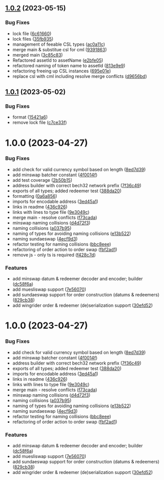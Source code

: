 ## [1.0.2](https://github.com/will991/dex-order-serialization-lib/compare/v1.0.1...v1.0.2) (2023-05-15)


### Bug Fixes

* lock file ([6c61660](https://github.com/will991/dex-order-serialization-lib/commit/6c61660751909e07efa275d116ba34134e586112))
* lock files ([35fb935](https://github.com/will991/dex-order-serialization-lib/commit/35fb9354a612fc4e16618c35fcca0aa8ca50fc12))
* management of feeable CSL types ([ac0a11c](https://github.com/will991/dex-order-serialization-lib/commit/ac0a11c13fc120093254f96713fbed0a4356f4b3))
* merge main & substitue csl for cml ([9391863](https://github.com/will991/dex-order-serialization-lib/commit/939186312f5471d91eec98c930ef4b2a9397b65d))
* merged main ([3c85c83](https://github.com/will991/dex-order-serialization-lib/commit/3c85c83217d88411864da40621ac10ae3b0894bd))
* Refactored assetId to assetName ([e2bfe05](https://github.com/will991/dex-order-serialization-lib/commit/e2bfe054b44a26d78b8228c8621fcfe6a533f4c1))
* refactored naming of token name to assetId ([813e9e9](https://github.com/will991/dex-order-serialization-lib/commit/813e9e974ed9724eaa338354be062784772c303d))
* refactoring freeing up CSL instances ([695e01e](https://github.com/will991/dex-order-serialization-lib/commit/695e01e7228ad59765f59dcb64d9d8a44be0d29e))
* replace csl with cml including resolve merge conflicts ([d9656bd](https://github.com/will991/dex-order-serialization-lib/commit/d9656bd133a18995ae83b0dfaa13655733661ce9))

## [1.0.1](https://github.com/will991/dex-order-serialization-lib/compare/v1.0.0...v1.0.1) (2023-05-02)


### Bug Fixes

* format ([15421a6](https://github.com/will991/dex-order-serialization-lib/commit/15421a6d74b3a150fcd21a658918e32b6b3d44ea))
* remove lock file ([c7ce33f](https://github.com/will991/dex-order-serialization-lib/commit/c7ce33f760a63bbb3885881480a8692124bbb012))

# 1.0.0 (2023-04-27)


### Bug Fixes

* add check for valid currency symbol based on length ([8ed7d39](https://github.com/will991/dex-order-serialization-lib/commit/8ed7d396b4dcf3b49be0ad619b69a8c7a4514132))
* add minswap batcher constant ([4f0014f](https://github.com/will991/dex-order-serialization-lib/commit/4f0014fdedededf55146a9e4537ba9be6a0c5f9a))
* add test coverage ([2b50b15](https://github.com/will991/dex-order-serialization-lib/commit/2b50b1530b4d396e4647f371dd6ff86c49e8f5e9))
* address builder with correct bech32 network prefix ([7f36c49](https://github.com/will991/dex-order-serialization-lib/commit/7f36c49b128f904861ae612cae926998b901b0ca))
* exports of all types; added redeemer test ([388da20](https://github.com/will991/dex-order-serialization-lib/commit/388da2047616e94f8f7e0a9edd8b248bdfeff2e5))
* formatting ([0a6a856](https://github.com/will991/dex-order-serialization-lib/commit/0a6a856ab02906d726197ba5686b0a22f5254fad))
* imports for encodable address ([3ed45a1](https://github.com/will991/dex-order-serialization-lib/commit/3ed45a1140b86ffbe6bcd1586cd72853cdde2b9e))
* links in readme ([436c926](https://github.com/will991/dex-order-serialization-lib/commit/436c926bbd3d21e40b15fa1944471b7d4adb0cf3))
* links with lines to type file ([9e3049c](https://github.com/will991/dex-order-serialization-lib/commit/9e3049ca86b913990a7483d4009908e2ab695494))
* merge main - resolve conflicts ([f73cada](https://github.com/will991/dex-order-serialization-lib/commit/f73cada9d2e16c41d9d8b5eea81bcdbfe2733376))
* minswap naming collisions ([d4d72f3](https://github.com/will991/dex-order-serialization-lib/commit/d4d72f3910ce57aacf62ef31f24ed838a37a2789))
* naming collisions ([a037b95](https://github.com/will991/dex-order-serialization-lib/commit/a037b95909deaf79d7df9f30c2019ade674172f5))
* naming of types for avoiding naming collisions ([e13b522](https://github.com/will991/dex-order-serialization-lib/commit/e13b5221f72e48758e8bd42861d16e8e7fd4dbfb))
* naming sundaeswap ([4ecf9d3](https://github.com/will991/dex-order-serialization-lib/commit/4ecf9d39eeeb7cfc0b4c6b747079ecb6f9a7ad0c))
* refactor testing for naming collisions ([bbc8eee](https://github.com/will991/dex-order-serialization-lib/commit/bbc8eee3bc4fe60226654bafc4db6b46e81695c8))
* refactoring of order action to order swap ([fbf2ad1](https://github.com/will991/dex-order-serialization-lib/commit/fbf2ad136f5ea8da7cb4741ff2ad93fceae1effa))
* remove js - only ts is required ([f428c7d](https://github.com/will991/dex-order-serialization-lib/commit/f428c7d49e97fb8cf6c5953da660c6ccb71f58be))


### Features

* add minswap datum & redeemer decoder and encoder; builder ([dc58f6a](https://github.com/will991/dex-order-serialization-lib/commit/dc58f6ad1f2cefb2fecac1c89726b39a8f77e1b8))
* add muesliswap support ([7e56070](https://github.com/will991/dex-order-serialization-lib/commit/7e5607027bd89593de1fb5e8c6960d81aa9124c7))
* add sundaeswap support for order construction (datums & redeemers) ([829cb38](https://github.com/will991/dex-order-serialization-lib/commit/829cb3829dad0e275bd68ea69f99e36dec06045a))
* add wingrider order & redeemer (de)serialization support ([30efd52](https://github.com/will991/dex-order-serialization-lib/commit/30efd528932ae83643a89ad0dbde513e719d536e))

# 1.0.0 (2023-04-27)


### Bug Fixes

* add check for valid currency symbol based on length ([8ed7d39](https://github.com/will991/dex-order-serialization-lib/commit/8ed7d396b4dcf3b49be0ad619b69a8c7a4514132))
* add minswap batcher constant ([4f0014f](https://github.com/will991/dex-order-serialization-lib/commit/4f0014fdedededf55146a9e4537ba9be6a0c5f9a))
* address builder with correct bech32 network prefix ([7f36c49](https://github.com/will991/dex-order-serialization-lib/commit/7f36c49b128f904861ae612cae926998b901b0ca))
* exports of all types; added redeemer test ([388da20](https://github.com/will991/dex-order-serialization-lib/commit/388da2047616e94f8f7e0a9edd8b248bdfeff2e5))
* imports for encodable address ([3ed45a1](https://github.com/will991/dex-order-serialization-lib/commit/3ed45a1140b86ffbe6bcd1586cd72853cdde2b9e))
* links in readme ([436c926](https://github.com/will991/dex-order-serialization-lib/commit/436c926bbd3d21e40b15fa1944471b7d4adb0cf3))
* links with lines to type file ([9e3049c](https://github.com/will991/dex-order-serialization-lib/commit/9e3049ca86b913990a7483d4009908e2ab695494))
* merge main - resolve conflicts ([f73cada](https://github.com/will991/dex-order-serialization-lib/commit/f73cada9d2e16c41d9d8b5eea81bcdbfe2733376))
* minswap naming collisions ([d4d72f3](https://github.com/will991/dex-order-serialization-lib/commit/d4d72f3910ce57aacf62ef31f24ed838a37a2789))
* naming collisions ([a037b95](https://github.com/will991/dex-order-serialization-lib/commit/a037b95909deaf79d7df9f30c2019ade674172f5))
* naming of types for avoiding naming collisions ([e13b522](https://github.com/will991/dex-order-serialization-lib/commit/e13b5221f72e48758e8bd42861d16e8e7fd4dbfb))
* naming sundaeswap ([4ecf9d3](https://github.com/will991/dex-order-serialization-lib/commit/4ecf9d39eeeb7cfc0b4c6b747079ecb6f9a7ad0c))
* refactor testing for naming collisions ([bbc8eee](https://github.com/will991/dex-order-serialization-lib/commit/bbc8eee3bc4fe60226654bafc4db6b46e81695c8))
* refactoring of order action to order swap ([fbf2ad1](https://github.com/will991/dex-order-serialization-lib/commit/fbf2ad136f5ea8da7cb4741ff2ad93fceae1effa))


### Features

* add minswap datum & redeemer decoder and encoder; builder ([dc58f6a](https://github.com/will991/dex-order-serialization-lib/commit/dc58f6ad1f2cefb2fecac1c89726b39a8f77e1b8))
* add muesliswap support ([7e56070](https://github.com/will991/dex-order-serialization-lib/commit/7e5607027bd89593de1fb5e8c6960d81aa9124c7))
* add sundaeswap support for order construction (datums & redeemers) ([829cb38](https://github.com/will991/dex-order-serialization-lib/commit/829cb3829dad0e275bd68ea69f99e36dec06045a))
* add wingrider order & redeemer (de)serialization support ([30efd52](https://github.com/will991/dex-order-serialization-lib/commit/30efd528932ae83643a89ad0dbde513e719d536e))
